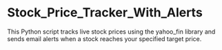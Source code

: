 # Stock_Price_Tracker_With_Alerts
This Python script tracks live stock prices using the yahoo_fin library and sends email alerts when a stock reaches your specified target price.
